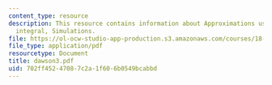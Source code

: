 ```yaml
---
content_type: resource
description: This resource contains information about Approximations using Dawson?s
  integral, Simulations.
file: https://ol-ocw-studio-app-production.s3.amazonaws.com/courses/18-366-random-walks-and-diffusion-fall-2006/702ff45247087c2a1f606b0549bcabbd_dawson3.pdf
file_type: application/pdf
resourcetype: Document
title: dawson3.pdf
uid: 702ff452-4708-7c2a-1f60-6b0549bcabbd
---
```

